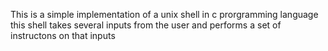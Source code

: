 This is a simple implementation of a unix shell in c prorgramming language
this shell takes several inputs from the user and performs a set of instructons 
on that inputs
